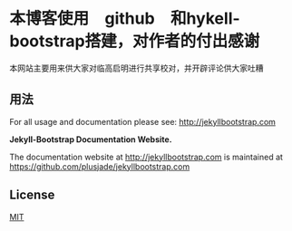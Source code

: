 # 本博客使用　github　和hykell-bootstrap搭建，对作者的付出感谢

本网站主要用来供大家对临高启明进行共享校对，并开辟评论供大家吐糟

## 用法

For all usage and documentation please see: <http://jekyllbootstrap.com>


**Jekyll-Bootstrap Documentation Website.**

The documentation website at <http://jekyllbootstrap.com> is maintained at https://github.com/plusjade/jekyllbootstrap.com


## License

[MIT](http://opensource.org/licenses/MIT)

